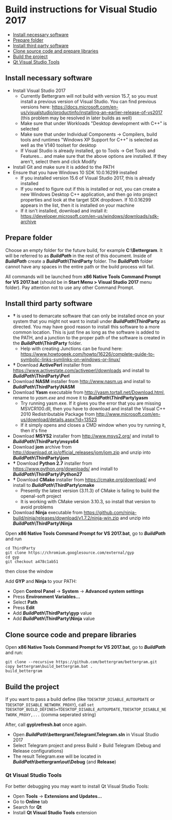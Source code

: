 # Build instructions for Visual Studio 2017

- [Install necessary software](#install-necessary-software)
- [Prepare folder](#prepare-folder)
- [Install third party software](#install-third-party-software)
- [Clone source code and prepare libraries](#clone-source-code-and-prepare-libraries)
- [Build the project](#build-the-project)
- [Qt Visual Studio Tools](#qt-visual-studio-tools)

## Install necessary software

* Install Visual Studio 2017
  * Currently Bettergram will not build with version 15.7, so you must install a previous version of Visual Studio. You can find previous versions here: https://docs.microsoft.com/en-us/visualstudio/productinfo/installing-an-earlier-release-of-vs2017 (this problem may be resolved in later builds as well)
  * Make sure that under Workloads "Desktop development with C++" is selected
  * Make sure that under Individual Components -> Compilers, build tools and runtimes "Windows XP Support for C++" is selected as well as the V140 toolset for desktop
  * If Visual Studio is already installed, go to Tools -> Get Tools and Features... and make sure that the above options are installed. If they aren't, select them and click Modify
* Install Git and make sure it is added to the PATH
* Ensure that you have Windows 10 SDK 10.0.16299 installed
  * If you installed version 15.6 of Visual Studio 2017, this is already installed
  * If you need to figure out if this is installed or not, you can create a new Windows Desktop C++ application, and then go into project properties and look at the target SDK dropdown. If 10.0.16299 appears in the list, then it is installed on your machine
  * If it isn't installed, download and install it: https://developer.microsoft.com/en-us/windows/downloads/sdk-archive

## Prepare folder

Choose an empty folder for the future build, for example **C:\\Bettergram**. It will be referred to as ***BuildPath*** in the rest of this document. Inside of ***BuildPath*** create a ***BuildPath*\\ThirdParty** folder. The ***BuildPath*** folder cannot have any spaces in the entire path or the build process will fail.

All commands will be launched from **x86 Native Tools Command Prompt for VS 2017.bat** (should be in **Start Menu > Visual Studio 2017** menu folder). Pay attention not to use any other Command Prompt.

## Install third party software

* **†** is used to demarcate software that can only be installed once on your system that you might not want to install under ***BuildPath*\\ThirdParty** as directed. You may have good reason to install this software to a more common location. This is just fine as long as the software is added to the PATH, and a junction to the proper path of the software is created in the ***BuildPath*\\ThirdParty** folder.
  * Help with creating Junctions can be found here: https://www.howtogeek.com/howto/16226/complete-guide-to-symbolic-links-symlinks-on-windows-or-linux/
* **†** Download **ActivePerl** installer from https://www.activestate.com/activeperl/downloads and install to ***BuildPath*\\ThirdParty\\Perl**  
* Download **NASM** installer from http://www.nasm.us and install to ***BuildPath*\\ThirdParty\\NASM**
* Download **Yasm** executable from http://yasm.tortall.net/Download.html, rename to *yasm.exe* and move it to ***BuildPath*\\ThirdParty\\yasm**
  * Try running yasm.exe. If it gives you the error that you are missing MSVCR100.dll, then you have to download and install the Visual C++ 2010 Redistributable Package from http://www.microsoft.com/en-us/download/details.aspx?id=13523
  * If it simply opens and closes a CMD window when you try running it, then it's fine
* Download **MSYS2** installer from http://www.msys2.org/ and install to ***BuildPath*\\ThirdParty\\msys64**
* Download **jom** archive from http://download.qt.io/official_releases/jom/jom.zip and unzip into ***BuildPath*\\ThirdParty\\jom**
* **†** Download **Python 2.7** installer from https://www.python.org/downloads/ and install to ***BuildPath*\\ThirdParty\\Python27**
* **†** Download **CMake** installer from https://cmake.org/download/ and install to ***BuildPath*\\ThirdParty\\cmake**
  * Presently the latest version (3.11.3) of CMake is failing to build the openal-soft project
  * It is working with CMake version 3.10.3, so install that version to avoid problems
* Download **Ninja** executable from https://github.com/ninja-build/ninja/releases/download/v1.7.2/ninja-win.zip and unzip into ***BuildPath*\\ThirdParty\\Ninja**

Open **x86 Native Tools Command Prompt for VS 2017.bat**, go to ***BuildPath*** and run

    cd ThirdParty
    git clone https://chromium.googlesource.com/external/gyp
    cd gyp
    git checkout a478c1ab51
then close the window

Add **GYP** and **Ninja** to your PATH:

* Open **Control Panel** -> **System** -> **Advanced system settings**
* Press **Environment Variables...**
* Select **Path**
* Press **Edit**
* Add ***BuildPath*\\ThirdParty\\gyp** value
* Add ***BuildPath*\\ThirdParty\\Ninja** value

## Clone source code and prepare libraries

Open **x86 Native Tools Command Prompt for VS 2017.bat**, go to ***BuildPath*** and run:

    git clone --recursive https://github.com/bettergram/bettergram.git
    copy bettergram\build_bettergram.bat .
    build_bettergram

## Build the project

If you want to pass a build define (like `TDESKTOP_DISABLE_AUTOUPDATE` or `TDESKTOP_DISABLE_NETWORK_PROXY`), call `set TDESKTOP_BUILD_DEFINES=TDESKTOP_DISABLE_AUTOUPDATE,TDESKTOP_DISABLE_NETWORK_PROXY,...` (comma seperated string)

After, call **gyp\refresh.bat** once again.

* Open ***BuildPath*\\bettergram\\Telegram\\Telegram.sln** in Visual Studio 2017
* Select Telegram project and press Build > Build Telegram (Debug and Release configurations)
* The result Telegram.exe will be located in ***BuildPath*\bettergram\out\Debug** (and **Release**)

### Qt Visual Studio Tools

For better debugging you may want to install Qt Visual Studio Tools:

* Open **Tools** -> **Extensions and Updates...**
* Go to **Online** tab
* Search for **Qt**
* Install **Qt Visual Studio Tools** extension
